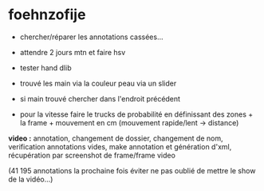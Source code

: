 # foehnzofije

- chercher/réparer les annotations cassées...

- attendre 2 jours mtn et faire hsv

- tester hand dlib

- trouvé les main via la couleur peau via un slider

- si main trouvé chercher dans l'endroit précédent

- pour la vitesse faire le trucks de probabilité en définissant des zones + la frame + mouvement en cm (mouvement rapide/lent -> distance)




<strong>video :</strong> annotation, changement de dossier, changement de nom, verification annotations vides, make annotation et génération d'xml, récupération par screenshot de frame/frame video 

(41 195 annotations la prochaine fois éviter ne pas oublié de mettre le show de la vidéo...)
